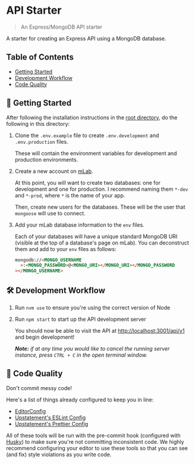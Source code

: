 # API Starter

> An Express/MongoDB API starter

A starter for creating an Express API using a MongoDB database.

## Table of Contents

- [Getting Started](#-getting-started)
- [Development Workflow](#-development-workflow)
- [Code Quality](#-code-quality)

## 🚀 Getting Started

After following the installation instructions in the [root directory](../README.md#installation), do the following in this directory:

1. Clone the `.env.example` file to create `.env.development` and `.env.production` files.

   These will contain the environment variables for development and production environments.

2. Create a new account on [mLab](https://mlab.com/).

   At this point, you will want to create two databases: one for development and one for production. I recommend naming them `*-dev` and `*-prod`, where `*` is the name of your app.

   Then, create new users for the databases. These will be the user that `mongoose` will use to connect.

3. Add your mLab database information to the `env` files.

   Each of your databases will have a unique standard MongoDB URI (visible at the top of a database's page on mLab). You can deconstruct them and add to your `env` files as follows:

   ```html
   mongodb://<MONGO_USERNAME
     >:<MONGO_PASSWORD>@<MONGO_URI></MONGO_URI></MONGO_PASSWORD
   ></MONGO_USERNAME>
   ```

## 🛠 Development Workflow

1. Run `nvm use` to ensure you're using the correct version of Node

2. Run `npm start` to start up the API development server

   You should now be able to visit the API at [http://localhost:3001/api/v1](http://localhost:3001/api/v1) and begin development!

   _**Note:** if at any time you would like to cancel the running server instance, press `CTRL + C` in the open terminal window._

## 🙅 Code Quality

Don't commit messy code!

Here's a list of things already configured to keep you in line:

- [EditorConfig](https://editorconfig.org/)
- [Upstatement's ESLint Config](https://github.com/Upstatement/eslint-config)
- [Upstatement's Prettier Config](https://github.com/Upstatement/prettier-config)

All of these tools will be run with the pre-commit hook (configured with [Husky](https://github.com/typicode/husky)) to make sure you're not committing inconsistent code. We highly recommend configuring your editor to use these tools so that you can see (and fix) style violations as you write code.
